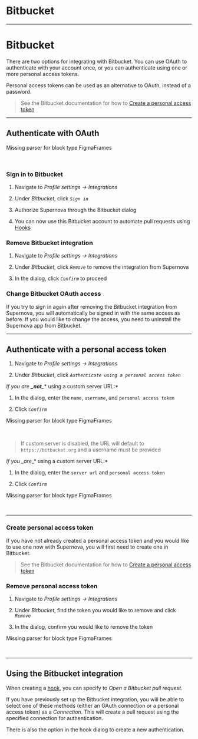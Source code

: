 
# Bitbucket

---

# Bitbucket

There are two options for integrating with Bitbucket. You can use OAuth to authenticate with your account once, or you can authenticate using one or more personal access tokens. 

Personal access tokens can be used as an alternative to OAuth, instead of a password. 

> See the Bitbucket documentation for how to [Create a personal access token](https://confluence.atlassian.com/bitbucketserver/http-access-tokens-939515499.html)

---

## Authenticate with OAuth



Missing parser for block type FigmaFrames

 

### Sign in to Bitbucket

1. Navigate to *Profile settings -> Integrations*

1. Under *Bitbucket*, click *`Sign in`* 

1. Authorize Supernova through the Bitbucket dialog

1. You can now use this Bitbucket account to automate pull requests using [Hooks](https://learn.supernova.io/code-integration/exporters/automating-code-delivery/hooks.html)

### Remove Bitbucket integration

1. Navigate to *Profile settings -> Integrations*

1. Under *Bitbucket*, click *`Remove`* to remove the integration from Supernova

1. In the dialog, click *`Confirm`* to proceed

### Change Bitbucket OAuth access

If you try to sign in again after removing the Bitbucket integration from Supernova, you will automatically be signed in with the same access as before. If you would like to change the access, you need to uninstall the Supernova app from Bitbucket.

---

## Authenticate with a personal access token

1. Navigate to *Profile settings -> Integrations*

1. Under *Bitbucket*, click *`Authenticate using a personal access token`*

*If you are **_not**_** using a custom server URL:*

1. In the dialog, enter the `name`, `username`, and `personal access token`

1. Click *`Confirm`*



Missing parser for block type FigmaFrames

 

> If custom server is disabled, the URL will default to `https://bitbucket.org` and a username must be provided

*If you *_*are***_* using a custom server URL:*

1. In the dialog, enter the `server url` and `personal access token`

1. Click *`Confirm`*



Missing parser for block type FigmaFrames

 

---

### Create personal access token

If you have not already created a personal access token and you would like to use one now with Supernova, you will first need to create one in Bitbucket. 

> See the Bitbucket documentation for how to [Create a personal access token](https://confluence.atlassian.com/bitbucketserver/http-access-tokens-939515499.html)

### Remove personal access token

1. Navigate to *Profile settings -> Integrations*

1. Under *Bitbucket*, find the token you would like to remove and click *`Remove`* 

1. In the dialog, confirm you would like to remove the token



Missing parser for block type FigmaFrames

 

---

## Using the Bitbucket integration

When creating a [hook](), you can specify to *Open a Bitbucket pull request*. 

If you have previously set up the Bitbucket integration, you will be able to select one of these methods (either an OAuth connection or a personal access token) as a *Connection*. This will create a pull request using the specified connection for authentication. 

There is also the option in the hook dialog to create a new authentication. 